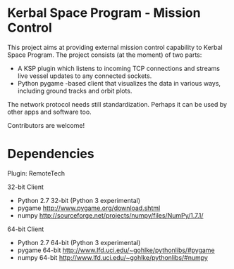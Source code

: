 Kerbal Space Program - Mission Control
==================

This project aims at providing external mission control capability to Kerbal Space Program.
The project consists (at the moment) of two parts: 
* A KSP plugin which listens to incoming TCP connections and streams live vessel updates to any connected sockets.
* Python pygame -based client that visualizes the data in various ways, including ground tracks and orbit plots.

The network protocol needs still standardization. Perhaps it can be used by other apps and software too.

Contributors are welcome!

Dependencies
============

Plugin: RemoteTech

32-bit Client
* Python 2.7 32-bit  (Python 3 experimental)
* pygame http://www.pygame.org/download.shtml
* numpy http://sourceforge.net/projects/numpy/files/NumPy/1.7.1/

64-bit Client
* Python 2.7 64-bit (Python 3 experimental)
* pygame 64-bit http://www.lfd.uci.edu/~gohlke/pythonlibs/#pygame
* numpy 64-bit http://www.lfd.uci.edu/~gohlke/pythonlibs/#numpy